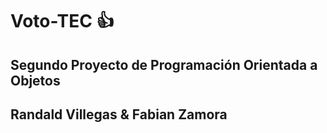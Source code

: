 # Voto-TEC :+1:
## Segundo Proyecto de Programación Orientada a Objetos

## Randald Villegas & Fabian Zamora
